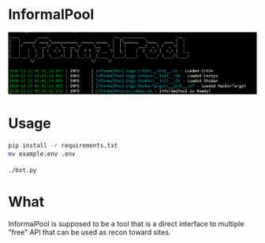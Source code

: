# InformalPool
![](./assets/output.png)

# Usage
```bash
pip install -r requirements.txt
mv example.env .env

./bot.py
```

# What
InformalPool is supposed to be a tool that is a direct interface to multiple "free" API that can be used as recon toward sites.
